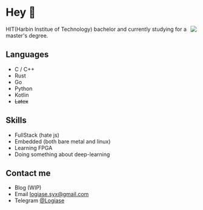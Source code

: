 # Hey 👋

<img align="right" src="https://github-readme-stats.vercel.app/api?username=Logiase&show_icons=true&hide_title=false" />

HIT(Harbin Institue of Technology) bachelor and currently studying for a master's degree.

## Languages

- C / C++
- Rust
- Go
- Python
- Kotlin
- ~~Latex~~

## Skills

- FullStack (hate js)
- Embedded (both bare metal and linux)
- Learning FPGA
- Doing something about deep-learning

## Contact me

- Blog (WIP)
- Email [logiase.syx@gmail.com](mailto:logiase.syx@gmail.com)
- Telegram [@Logiase](https://t.me/Logiase)
